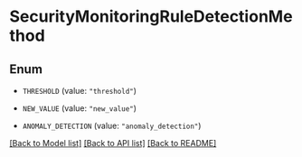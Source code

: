 # SecurityMonitoringRuleDetectionMethod

## Enum


* `THRESHOLD` (value: `"threshold"`)

* `NEW_VALUE` (value: `"new_value"`)

* `ANOMALY_DETECTION` (value: `"anomaly_detection"`)


[[Back to Model list]](../README.md#documentation-for-models) [[Back to API list]](../README.md#documentation-for-api-endpoints) [[Back to README]](../README.md)


